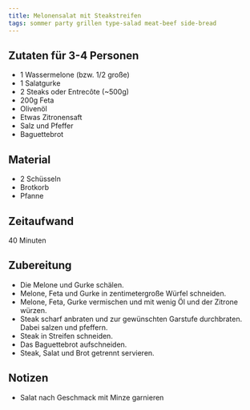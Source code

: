 ```yaml
---
title: Melonensalat mit Steakstreifen
tags: sommer party grillen type-salad meat-beef side-bread
---
```

## Zutaten für 3-4 Personen
 * 1 Wassermelone (bzw. 1/2 große)
 * 1 Salatgurke
 * 2 Steaks oder Entrecôte (~500g)
 * 200g Feta
 * Olivenöl
 * Etwas Zitronensaft
 * Salz und Pfeffer
 * Baguettebrot

## Material
 * 2 Schüsseln
 * Brotkorb
 * Pfanne

## Zeitaufwand
 40 Minuten

## Zubereitung
 * Die Melone und Gurke schälen.
 * Melone, Feta und Gurke in zentimetergroße Würfel schneiden.
 * Melone, Feta, Gurke vermischen und mit wenig Öl und der Zitrone würzen.
 * Steak scharf anbraten und zur gewünschten Garstufe durchbraten. Dabei salzen und pfeffern.
 * Steak in Streifen schneiden.
 * Das Baguettebrot aufschneiden.
 * Steak, Salat und Brot getrennt servieren.

## Notizen
 * Salat nach Geschmack mit Minze garnieren
